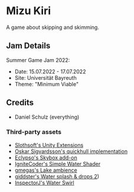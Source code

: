 # Mizu Kiri
A game about skipping and skimming.

## Jam Details
Summer Game Jam 2022: 
- Date: 15.07.2022 - 17.07.2022
- Site: Universität Bayreuth
- Theme: "Minimum Viable"

## Credits
- Daniel Schulz (everything)

### Third-party assets
- [Slothsoft's Unity Extensions](https://github.com/Faulo/UnityExtensions)
- [Oskar Sigvardsson's quickhull implementation](https://github.com/OskarSigvardsson/unity-quickhull)
- [Eclypso's Skybox add-on](https://assetstore.unity.com/packages/2d/textures-materials/sky/skybox-add-on-136594)
- [IgniteCoder's Simple Water Shader](https://assetstore.unity.com/packages/2d/textures-materials/water/simple-water-shader-urp-191449)
- [gmegas's Lake ambience](https://freesound.org/people/gmegas/sounds/339003/)
- [giddster's Water splash & drops 2](https://freesound.org/people/giddster/sounds/386440/))
- [InspectorJ's Water Swirl](https://freesound.org/people/InspectorJ/packs/22432/)
